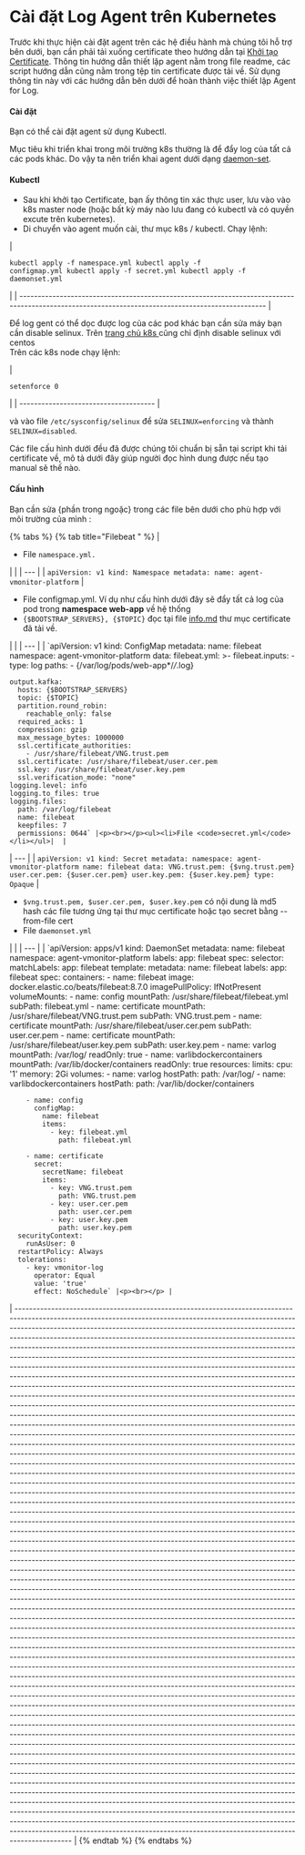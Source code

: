 # Cài đặt Log Agent trên Kubernetes

Trước khi thực hiện cài đặt agent trên các hệ điều hành mà chúng tôi hỗ trợ bên dưới, bạn cần phải tải xuống certificate theo hướng dẫn tại [Khởi tạo Certificate](https://docs.vngcloud.vn/vng-cloud-document/vn/vmonitor-platform/cach-tinh-nang-cua-vmonitor-platform/logs/lam-viec-voi-log-agent/khoi-tao-certificate). Thông tin hướng dẫn thiết lập agent nằm trong file readme, các script hướng dẫn cũng nằm trong tệp tin certificate được tải về. Sử dụng thông tin này với các hướng dẫn bên dưới để hoàn thành việc thiết lập Agent for Log.

#### Cài đặt

Bạn có thể cài đặt agent sử dụng Kubectl.

Mục tiêu khi triển khai trong môi trường k8s thường là để đẩy log của tất cả các pods khác. Do vậy ta nên triển khai agent dưới dạng [daemon-set](https://kubernetes.io/docs/concepts/workloads/controllers/daemonset/).

#### Kubectl

* Sau khi khởi tạo Certificate, bạn ấy thông tin xác thực user, lưu vào vào k8s master node (hoặc bất kỳ máy nào lưu đang có kubectl và có quyền excute trên kubernetes).
* Di chuyển vào agent muốn cài, thư mục k8s / kubectl. Chạy lệnh:

| <pre><code>kubectl apply -f namespace.yml
kubectl apply -f configmap.yml
kubectl apply -f secret.yml
kubectl apply -f daemonset.yml
</code></pre> |
| ------------------------------------------------------------------------------------------------------------------------------------------------- |

Để log gent có thể dọc được log của các pod khác bạn cần sửa máy bạn cần disable selinux. Trên [trang chủ k8s ](https://kubernetes.io/docs/setup/production-environment/tools/kubeadm/install-kubeadm/)cũng chỉ định disable selinux với centos\
Trên các k8s node chạy lệnh:

| <pre><code>setenforce 0
</code></pre> |
| ------------------------------------- |

và vào file `/etc/sysconfig/selinux` để sửa `SELINUX=enforcing` và thành `SELINUX=disabled`.

Các file cấu hình dưới đều đã được chúng tôi chuẩn bị sẵn tại script khi tải certificate về, mô tả dưới đây giúp người đọc hình dung được nếu tạo manual sẽ thế nào.

#### Cấu hình

Bạn cần sửa {phần trong ngoặc} trong các file bên dưới cho phù hợp với môi trường của mình : 

{% tabs %}
{% tab title="Filebeat " %}
| <ul><li>File <code>namespace.yml.</code></li></ul>|  |
| --- |
| `apiVersion: v1
kind: Namespace
metadata:
  name: agent-vmonitor-platform` |<ul><li>File configmap.yml. Ví dụ như cấu hình dưới đây sẽ đẩy tất cả log của pod trong <strong>namespace web-app</strong> về hệ thống</li><li><code>{$BOOTSTRAP_SERVERS}, {$TOPIC}</code> đọc tại file <a href="http://info.md/">info.md</a> thư mục certificate đã tải về.</li></ul>|  |
| --- |
| `apiVersion: v1
kind: ConfigMap
metadata:
  name: filebeat
  namespace: agent-vmonitor-platform
data:
  filebeat.yml: >-
    filebeat.inputs:
    - type: log
      paths:
        - {/var/log/pods/web-app*/*/*.log}

    output.kafka:
      hosts: {$BOOTSTRAP_SERVERS}
      topic: {$TOPIC}
      partition.round_robin:
        reachable_only: false
      required_acks: 1
      compression: gzip
      max_message_bytes: 1000000
      ssl.certificate_authorities:
        - /usr/share/filebeat/VNG.trust.pem
      ssl.certificate: /usr/share/filebeat/user.cer.pem
      ssl.key: /usr/share/filebeat/user.key.pem
      ssl.verification_mode: "none"
    logging.level: info
    logging.to_files: true
    logging.files:
      path: /var/log/filebeat
      name: filebeat
      keepfiles: 7
      permissions: 0644` |<p><br></p><ul><li>File <code>secret.yml</code></li></ul>|  |
| --- |
| `apiVersion: v1
kind: Secret
metadata:
  namespace: agent-vmonitor-platform
  name: filebeat
data:
  VNG.trust.pem: {$vng.trust.pem}
  user.cer.pem: {$user.cer.pem}
  user.key.pem: {$user.key.pem}
type: Opaque` |<ul><li><code>$vng.trust.pem, $user.cer.pem, $user.key.pem</code> có nội dung là md5 hash các file tương ứng tại thư mục certificate hoặc tạo secret bằng --from-file cert</li><li>File <code>daemonset.yml</code></li></ul>|  |
| --- |
| `apiVersion: apps/v1
kind: DaemonSet
metadata:
  name: filebeat
  namespace: agent-vmonitor-platform
  labels:
    app: filebeat
spec:
  selector:
    matchLabels:
      app: filebeat
  template:
    metadata:
      name: filebeat
      labels:
        app: filebeat
    spec:
      containers:
        - name: filebeat
          image: docker.elastic.co/beats/filebeat:8.7.0
          imagePullPolicy: IfNotPresent
          volumeMounts:
            - name: config
              mountPath: /usr/share/filebeat/filebeat.yml
              subPath: filebeat.yml
            - name: certificate
              mountPath: /usr/share/filebeat/VNG.trust.pem
              subPath: VNG.trust.pem
            - name: certificate
              mountPath: /usr/share/filebeat/user.cer.pem
              subPath: user.cer.pem
            - name: certificate
              mountPath: /usr/share/filebeat/user.key.pem
              subPath: user.key.pem
            - name: varlog
              mountPath: /var/log/
              readOnly: true
            - name: varlibdockercontainers
              mountPath: /var/lib/docker/containers
              readOnly: true
          resources:
            limits:
              cpu: '1'
              memory: 2Gi
      volumes:
        - name: varlog
          hostPath:
            path: /var/log/
        - name: varlibdockercontainers
          hostPath:
            path: /var/lib/docker/containers

        - name: config
          configMap:
            name: filebeat
            items:
              - key: filebeat.yml
                path: filebeat.yml

        - name: certificate
          secret:
            secretName: filebeat
            items:
              - key: VNG.trust.pem
                path: VNG.trust.pem
              - key: user.cer.pem
                path: user.cer.pem
              - key: user.key.pem
                path: user.key.pem
      securityContext:
        runAsUser: 0
      restartPolicy: Always
      tolerations:
        - key: vmonitor-log
          operator: Equal
          value: 'true'
          effect: NoSchedule` |<p><br></p> |
| --------------------------------------------------------------------------------------------------------------------------------------------------------------------------------------------------------------------------------------------------------------------------------------------------------------------------------------------------------------------------------------------------------------------------------------------------------------------------------------------------------------------------------------------------------------------------------------------------------------------------------------------------------------------------------------------------------------------------------------------------------------------------------------------------------------------------------------------------------------------------------------------------------------------------------------------------------------------------------------------------------------------------------------------------------------------------------------------------------------------------------------------------------------------------------------------------------------------------------------------------------------------------------------------------------------------------------------------------------------------------------------------------------------------------------------------------------------------------------------------------------------------------------------------------------------------------------------------------------------------------------------------------------------------------------------------------------------------------------------------------------------------------------------------------------------------------------------------------------------------------------------------------------------------------------------------------------------------------------------------------------------------------------------------------------------------------------------------------------------------------------------------------------------------------------------------------------------------------------------------------------------------------------------------------------------------------------------------------------------------------------------------------------------------------------------------------------------------------------------------------------------------------------------------------------------------------------------------------------------------------------------------------------------------------------------------------------------------------------------------------------------------------------------------------------------------------------------------------------------------------------------------------------------------------------------------------------------------------------------------------------------------------------------------------------------------------------------------------------------------------------------------------------------------------------------------------------------------------------------------------------------------------------------------------------------------------------------------------------------------------------------------------------------------------------------------------------------------------------------------------------------------------------------------------------------------------------------------------------------------------------------------------------------------------------------------------------------------------------------------------------------------------------------------------------------------------------------------------------------------------------------------------------------------------------------------------------------------------------------------------------------------------------------------------------------------------------------------------------------------------------------------------------------------------------------------------------------------------------------------------------------------------------------------------------------------------------------------------------------------------------------------------------------------------------------------------------------------------------- |
{% endtab %}
{% endtabs %}
